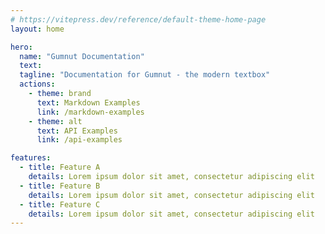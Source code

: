 ```yaml
---
# https://vitepress.dev/reference/default-theme-home-page
layout: home

hero:
  name: "Gumnut Documentation"
  text:
  tagline: "Documentation for Gumnut - the modern textbox"
  actions:
    - theme: brand
      text: Markdown Examples
      link: /markdown-examples
    - theme: alt
      text: API Examples
      link: /api-examples

features:
  - title: Feature A
    details: Lorem ipsum dolor sit amet, consectetur adipiscing elit
  - title: Feature B
    details: Lorem ipsum dolor sit amet, consectetur adipiscing elit
  - title: Feature C
    details: Lorem ipsum dolor sit amet, consectetur adipiscing elit
---
```

